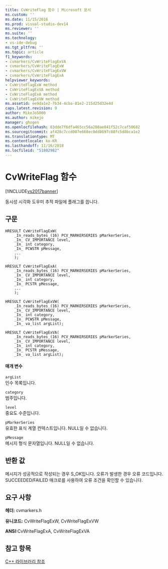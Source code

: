 ```yaml
---
title: CvWriteFlag 함수 | Microsoft 문서
ms.custom: ''
ms.date: 11/15/2016
ms.prod: visual-studio-dev14
ms.reviewer: ''
ms.suite: ''
ms.technology:
- vs-ide-debug
ms.tgt_pltfrm: ''
ms.topic: article
f1_keywords:
- cvmarkers/CvWriteFlagExVA
- cvmarkers/CvWriteFlagExW
- cvmarkers/CvWriteFlagExVW
- cvmarkers/CvWriteFlagExA
helpviewer_keywords:
- CvWriteFlagExW method
- CvWriteFlagExVA method
- CvWriteFlagExA method
- CvWriteFlagExVW method
ms.assetid: ee9da1e2-7b34-4cba-81e2-215d25d32e4d
caps.latest.revision: 9
author: MikeJo5000
ms.author: mikejo
manager: ghogen
ms.openlocfilehash: 83dde7f6dfa465cc56a208ae041f52c7caf50682
ms.sourcegitcommit: af428c7ccd007e668ec0dd8697c88fc5d8bca1e2
ms.translationtype: MT
ms.contentlocale: ko-KR
ms.lasthandoff: 11/16/2018
ms.locfileid: "51802982"
---
```

# <a name="cvwriteflag-function"></a>CvWriteFlag 함수
[!INCLUDE[vs2017banner](../includes/vs2017banner.md)]

동시성 시각화 도우미 추적 파일에 플래그를 씁니다.  
  
## <a name="syntax"></a>구문  
  
```  
HRESULT CvWriteFlagExW(  
    _In_reads_bytes_(16) PCV_MARKERSERIES pMarkerSeries,  
    _In_ CV_IMPORTANCE level,  
    _In_ int category,  
    _In_ PCWSTR pMessage,  
    ...  
    );  
  
HRESULT CvWriteFlagExA(  
    _In_reads_bytes_(16) PCV_MARKERSERIES pMarkerSeries,  
    _In_ CV_IMPORTANCE level,  
    _In_ int category,  
    _In_ PCSTR pMessage,  
    ...  
    );  
  
HRESULT CvWriteFlagExVW(  
    _In_reads_bytes_(16) PCV_MARKERSERIES pMarkerSeries,  
    _In_ CV_IMPORTANCE level,  
    _In_ int category,  
    _In_ PCWSTR pMessage,  
    _In_ va_list argList);  
  
HRESULT CvWriteFlagExVA(  
    _In_reads_bytes_(16) PCV_MARKERSERIES pMarkerSeries,  
    _In_ CV_IMPORTANCE level,  
    _In_ int category,  
    _In_ PCSTR pMessage,  
    _In_ va_list argList);  
```  
  
#### <a name="parameters"></a>매개 변수  
 `argList`  
 인수 목록입니다.  
  
 `category`  
 범주입니다.  
  
 `level`  
 중요도 수준입니다.  
  
 `pMarkerSeries`  
 유효한 표식 계열 컨텍스트입니다. NULL일 수 없습니다.  
  
 `pMessage`  
 메시지 형식 문자열입니다. NULL일 수 없습니다.  
  
## <a name="return-value"></a>반환 값  
 메시지가 성공적으로 작성되는 경우 S_OK입니다. 오류가 발생한 경우 오류 코드입니다. SUCCEEDED/FAILED 매크로를 사용하여 오류 조건을 확인할 수 있습니다.  
  
## <a name="requirements"></a>요구 사항  
 **헤더:** cvmarkers.h  
  
 **유니코드:** CvWriteFlagExW, CvWriteFlagExVW  
  
 <strong>ANSI:</strong>CvWriteFlagExA, CvWriteFlagExVA  
  
## <a name="see-also"></a>참고 항목  
 [C++ 라이브러리 참조](../profiling/cpp-library-reference.md)



